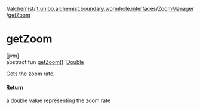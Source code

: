 //[alchemist](../../../index.md)/[it.unibo.alchemist.boundary.wormhole.interfaces](../index.md)/[ZoomManager](index.md)/[getZoom](get-zoom.md)

# getZoom

[jvm]\
abstract fun [getZoom](get-zoom.md)(): [Double](https://kotlinlang.org/api/latest/jvm/stdlib/kotlin/-double/index.html)

Gets the zoom rate.

#### Return

a double value representing the zoom rate
